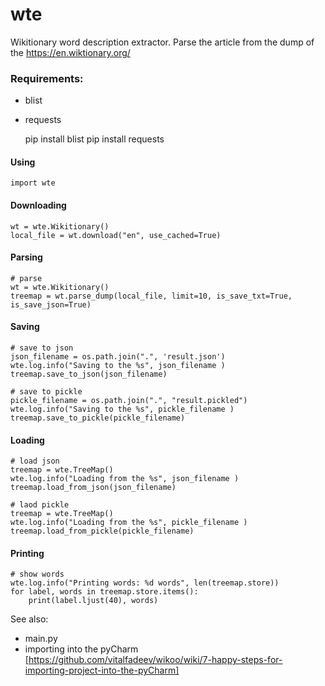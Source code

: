 # wte
Wikitionary word description extractor. Parse the article from the dump of the https://en.wiktionary.org/

### Requirements: 
* blist
* requests


    pip install blist
    pip install requests

#### Using
    import wte

#### Downloading
    wt = wte.Wikitionary()
    local_file = wt.download("en", use_cached=True)
    
#### Parsing
    # parse
    wt = wte.Wikitionary()
    treemap = wt.parse_dump(local_file, limit=10, is_save_txt=True, is_save_json=True)
    
#### Saving
    # save to json
    json_filename = os.path.join(".", 'result.json')
    wte.log.info("Saving to the %s", json_filename )
    treemap.save_to_json(json_filename)

    # save to pickle
    pickle_filename = os.path.join(".", "result.pickled")
    wte.log.info("Saving to the %s", pickle_filename )
    treemap.save_to_pickle(pickle_filename)

#### Loading
    # load json
    treemap = wte.TreeMap()
    wte.log.info("Loading from the %s", json_filename )
    treemap.load_from_json(json_filename)
    
    # laod pickle
    treemap = wte.TreeMap()
    wte.log.info("Loading from the %s", pickle_filename )
    treemap.load_from_pickle(pickle_filename)
  
#### Printing
    # show words
    wte.log.info("Printing words: %d words", len(treemap.store))
    for label, words in treemap.store.items():
        print(label.ljust(40), words)
    

See also: 
* main.py  
* importing into the pyCharm [https://github.com/vitalfadeev/wikoo/wiki/7-happy-steps-for-importing-project-into-the-pyCharm]

